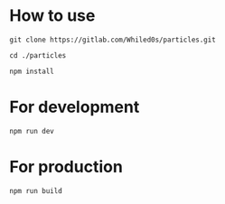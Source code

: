 # How to use
`git clone https://gitlab.com/Whiled0s/particles.git`

`cd ./particles`

`npm install`

# For development
`npm run dev`

# For production

`npm run build`